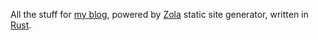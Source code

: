 All the stuff for [my blog](https://hrytsaienko.com/), powered by [Zola](https://github.com/getzola/zola) static site generator, written in [Rust](https://www.rust-lang.org/).